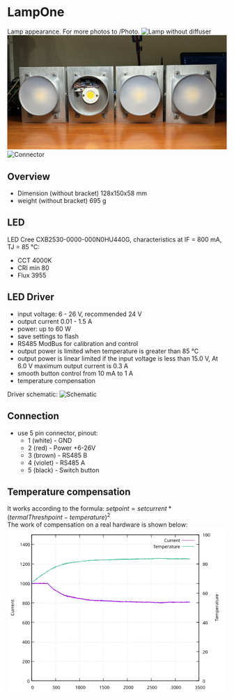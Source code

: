 # LampOne

Lamp appearance. For more photos to /Photo.
<img alt="Lamp without diffuser" src="Photo/IMG_0287.jpg">
<img alt="First 4 assembly" src="Photo/IMG_0288.jpg">
<img alt="Connector" src="Photo/IMG_0290.jpg">

## Overview  
  - Dimension (without bracket) 128x150x58 mm  
  - weight (without bracket) 695 g

## LED  
LED Cree CXB2530-0000-000N0HU440G, characteristics at IF = 800 mA, TJ = 85 °C:  
  - CCT 4000K  
  - CRI min 80  
  - Flux 3955

## LED Driver  
  - input voltage: 6 - 26 V, recommended 24 V  
  - output current 0.01 - 1.5 A
  - power: up to 60 W  
  - save settings to flash  
  - RS485 ModBus for calibration and control  
  - output power is limited when temperature is greater than 85 °C  
  - output power is linear limited if the input voltage is less than 15.0 V, At 6.0 V maximum output current is 0.3 A  
  - smooth button control from 10 mA to 1 A  
  - temperature compensation
 
 Driver schematic:
 <img alt="Schematic" src="Schematic.png">

## Connection  
  - use 5 pin connector, pinout:
    - 1 (white)  - GND
    - 2 (red)    - Power +6-26V
    - 3 (brown)  - RS485 B
    - 4 (violet) - RS485 A
    - 5 (black)  - Switch button

## Temperature compensation
It works according to the formula: $setpoint = setcurrent * (termalThreshpoint - temperature)^2$  
The work of compensation on a real hardware is shown below:
<img alt="Lamp without diffuser" src="Photo/Overheat.png">
